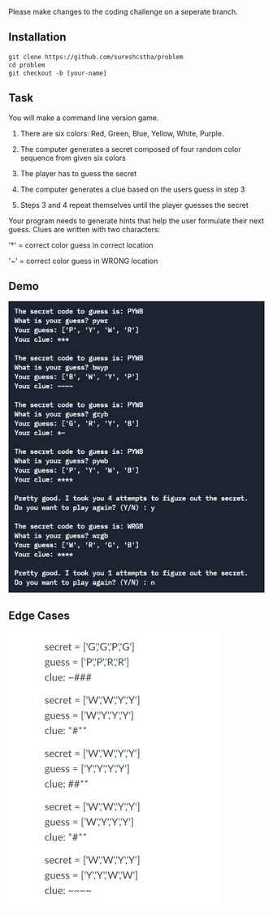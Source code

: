 Please make changes to the coding challenge on a seperate branch.

## Installation
```
git clone https://github.com/sureshcstha/problem
cd problem
git checkout -b [your-name]
```

## Task
You will make a command line version game.

1. There are six colors: Red, Green, Blue, Yellow, White, Purple. 

2. The computer generates a secret composed of four random color sequence from given six colors

3. The player has to guess the secret 

4. The computer generates a clue based on the users guess in step 3

5. Steps 3 and 4 repeat themselves until the player guesses the secret

Your program needs to generate hints that help the user formulate their next guess. Clues are written with two characters:

'*' = correct color guess in correct location

'~' = correct color guess in WRONG location

## Demo
![Image of command line version](https://github.com/sureshcstha/problem/blob/master/images/sample.JPG)


## Edge Cases
![Image of command line version](https://github.com/sureshcstha/problem/blob/master/images/edge.JPG)
